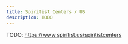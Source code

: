 ```yaml
---
title: Spiritist Centers / US
description: TODO
---
```


TODO: 
https://www.spiritist.us/spiritistcenters
